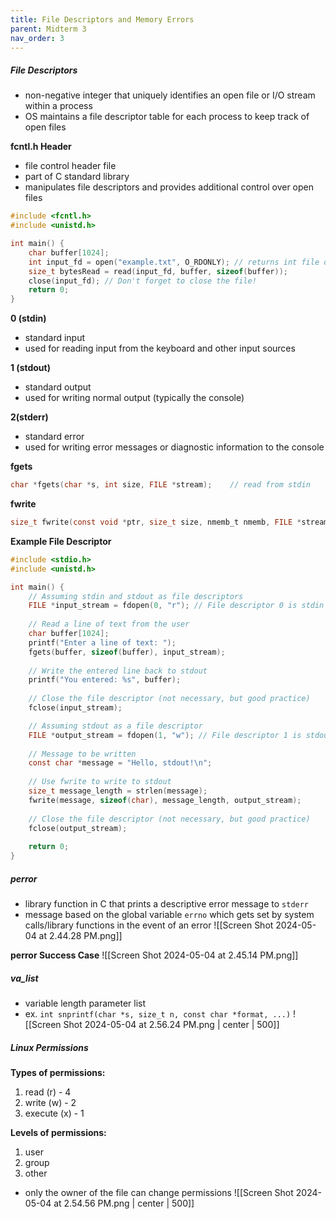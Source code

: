```yaml
---
title: File Descriptors and Memory Errors
parent: Midterm 3
nav_order: 3
---
```

##### File Descriptors
- non-negative integer that uniquely identifies an open file or I/O stream within a process
- OS maintains a file descriptor table for each process to keep track of open files

**fcntl.h Header**
- file control header file
- part of C standard library
- manipulates file descriptors and provides additional control over open files
```C
#include <fcntl.h>
#include <unistd.h>

int main() {
	char buffer[1024];
	int input_fd = open("example.txt", O_RDONLY); // returns int file descriptor
	size_t bytesRead = read(input_fd, buffer, sizeof(buffer));
	close(input_fd); // Don't forget to close the file!
	return 0;
}
```

**0 (stdin)**
- standard input
- used for reading input from the keyboard and other input sources

**1 (stdout)**
- standard output
- used for writing normal output (typically the console)

**2(stderr)**
- standard error
- used for writing error messages or diagnostic information to the console

**fgets**
```C
char *fgets(char *s, int size, FILE *stream);    // read from stdin
```

**fwrite**
```C
size_t fwrite(const void *ptr, size_t size, nmemb_t nmemb, FILE *stream);
```

**Example File Descriptor**
```C
#include <stdio.h>
#include <unistd.h>

int main() {
	// Assuming stdin and stdout as file descriptors
	FILE *input_stream = fdopen(0, "r"); // File descriptor 0 is stdin
	
	// Read a line of text from the user
	char buffer[1024];
	printf("Enter a line of text: ");
	fgets(buffer, sizeof(buffer), input_stream);
	
	// Write the entered line back to stdout
	printf("You entered: %s", buffer);
	
	// Close the file descriptor (not necessary, but good practice)
	fclose(input_stream);

	// Assuming stdout as a file descriptor
	FILE *output_stream = fdopen(1, "w"); // File descriptor 1 is stdout
	
	// Message to be written
	const char *message = "Hello, stdout!\n";
	
	// Use fwrite to write to stdout
	size_t message_length = strlen(message);
	fwrite(message, sizeof(char), message_length, output_stream);
	
	// Close the file descriptor (not necessary, but good practice)
	fclose(output_stream);
	
	return 0;
}
```
##### perror
- library function in C that prints a descriptive error message to `stderr`
- message based on the global variable `errno` which gets set by system calls/library functions in the event of an error
![[Screen Shot 2024-05-04 at 2.44.28 PM.png]]

**perror Success Case**
![[Screen Shot 2024-05-04 at 2.45.14 PM.png]]

##### va_list
- variable length parameter list
- ex. `int snprintf(char *s, size_t n, const char *format, ...)`
![[Screen Shot 2024-05-04 at 2.56.24 PM.png | center | 500]]

##### Linux Permissions
**Types of permissions:**
1. read (r) - 4
2. write (w) - 2
3. execute (x) - 1

**Levels of permissions:**
1. user
2. group
3. other

- only the owner of the file can change permissions
![[Screen Shot 2024-05-04 at 2.54.56 PM.png | center | 500]]